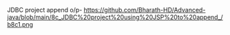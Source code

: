  JDBC project append o/p- https://github.com/Bharath-HD/Advanced-java/blob/main/8c_JDBC%20project%20using%20JSP%20to%20append_/b8c1.png
